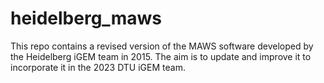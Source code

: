 # heidelberg_maws
This repo contains a revised version of the MAWS software developed by the Heidelberg iGEM team in 2015. The aim is to update and improve it to incorporate it in the 2023 DTU iGEM team.
